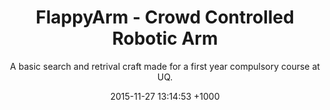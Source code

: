 ---
layout: post
title:  "FlappyArm - Crowd Controlled Robotic Arm"

start_date: 2015-11-27
date:   2015-11-27 13:14:53 +1000

permalink: /projects/flappy-arm/
subtitle: A basic search and retrival craft made for a first year compulsory course at UQ.
cover-image: /assets/flappy-arm/thumbnail.jpg

published: true
---
